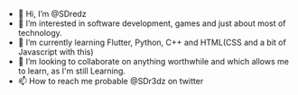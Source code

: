 - 👋 Hi, I’m @SDredz
- 👀 I’m interested in software development, games and just about most of technology.
- 🌱 I’m currently learning Flutter, Python, C++ and HTML(CSS and a bit of Javascript with this)
- 💞️ I’m looking to collaborate on anything worthwhile and which allows me to learn, as I'm still Learning.
- 📫 How to reach me probable @SDr3dz on twitter

<!---
SDredz/SDredz is a ✨ special ✨ repository because its `README.md` (this file) appears on your GitHub profile.
You can click the Preview link to take a look at your changes.
--->
